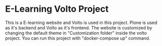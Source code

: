 # E-Learning Volto Project

This is a E-learning website and Volto is used in this project. Plone is used as it's backend and Volto as it's frontend.
The website is customized by changing the default theme in "Customization folder" inside the volto project.
You can run this project with "docker-compose up" command.

